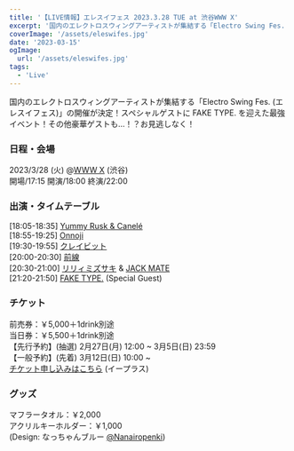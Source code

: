 ```yaml
---
title: '【LIVE情報】エレスイフェス 2023.3.28 TUE at 渋谷WWW X'
excerpt: '国内のエレクトロスウィングアーティストが集結する「Electro Swing Fes. (エレスイフェス)」の開催が決定！スペシャルゲストに FAKE TYPE. を迎えた最強イベント！その他豪華ゲストも…！？お見逃しなく！'
coverImage: '/assets/eleswifes.jpg'
date: '2023-03-15'
ogImage:
  url: '/assets/eleswifes.jpg'
tags:
  - 'Live'
---
```


国内のエレクトロスウィングアーティストが集結する「Electro Swing Fes. (エレスイフェス)」の開催が決定！スペシャルゲストに FAKE TYPE. を迎えた最強イベント！その他豪華ゲストも…！？お見逃しなく！

### 日程・会場
2023/3/28 (火) @[WWW X](https://www-shibuya.jp/schedule/016250.php) (渋谷)  
開場/17:15 開演/18:00 終演/22:00

### 出演・タイムテーブル
[18:05-18:35] [Yummy Rusk & Canelé](https://twitter.com/ruskcanele)  
[18:55-19:25] [Onnoji](https://twitter.com/Onnoji__)  
[19:30-19:55] [クレイビット](https://twitter.com/Craveit_staff)  
[20:00-20:30] [前線](https://twitter.com/akisame9_nsx)  
[20:30-21:00] [リリィミズサキ](https://twitter.com/Lily_Mizusaki) & [JACK MATE](https://twitter.com/JACKMATE_main)  
[21:20-21:50] [FAKE TYPE.](https://twitter.com/faketype) (Special Guest)

### チケット
前売券：￥5,000＋1drink別途  
当日券：￥5,500＋1drink別途  
【先行予約】(抽選) 2月27日(月) 12:00 ~ 3月5日(日) 23:59  
【一般予約】(先着) 3月12日(日) 10:00 ~  
[チケット申し込みはこちら](https://eplus.jp/esf0328/) (イープラス)  

### グッズ
マフラータオル：￥2,000  
アクリルキーホルダー：￥1,000  
(Design: なっちゃんブルー [@Nanairopenki](https://twitter.com/Nanairopenki))  
